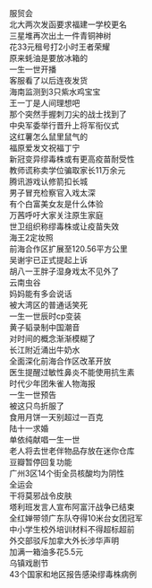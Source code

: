 服贸会  
北大两次发函要求福建一学校更名  
三星堆再次出土一件青铜神树  
花33元租号打2小时王者荣耀  
原来蚝油是要放冰箱的  
一生一世开播  
客服看了以后连夜发货  
海南监测到3只紫水鸡宝宝  
王一丁是人间理想吧  
那个突然手握刺刀尖的战士找到了  
中央军委举行晋升上将军衔仪式  
这红薯怎么鼠里鼠气的  
福原爱发文祝福丁宁  
新冠变异缪毒株或有更高疫苗耐受性  
教师谎称卖学位骗取家长11万余元  
腾讯游戏认修箭扣长城  
男子冒充检察官入戏太深  
有个白富美女友是什么体验  
万茜呼吁大家关注原生家庭  
世卫组织称缪毒株或让疫苗失效  
海王2定妆照  
前海合作区扩展至120.56平方公里  
吴谢宇已正式提起上诉  
胡八一王胖子湿身戏太不见外了  
云南虫谷  
妈妈能有多会说话  
被大湾区的普通话笑死  
一生一世辰时cp变装  
黄子韬录制中国潮音  
对时间的概念渐渐模糊了  
长江附近涌出牛奶水  
全面深化前海合作区改革开放  
医生提醒过敏性鼻炎不能使用抗生素  
时代少年团朱雀人物海报  
一生一世预告  
被这只鸟折服了  
食用月饼一天别超过一百克  
陆十一求婚  
单依纯献唱一生一世  
老人将去世老伴物品存放在迷你仓库  
豆瓣暂停回复功能  
广州3区14个街全员核酸均为阴性  
全运会  
干将莫邪战令皮肤  
塔利班发言人宣布阿富汗战争已结束  
全红婵带领广东队夺得10米台女团冠军  
中小学生校外培训材料不得超标超前  
外交部驳斥加拿大外长涉华声明  
加满一箱油多花5.5元  
乌镇戏剧节  
43个国家和地区报告感染缪毒株病例  
